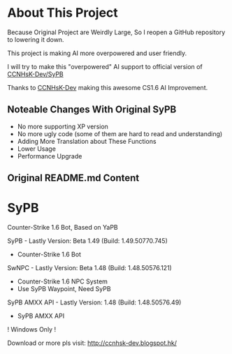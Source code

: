 # About This Project
Because Original Project are Weirdly Large, So I reopen a GitHub repository to lowering it down.

This project is making AI more overpowered and user friendly.

I will try to make this "overpowered" AI support to official version of [CCNHsK-Dev/SyPB](https://github.com/CCNHsK-Dev/SyPB)


Thanks to [CCNHsK-Dev](http://ccnhsk-dev.blogspot.hk/) making this awesome CS1.6 AI Improvement.

## Noteable Changes With Original SyPB
 - No more supporting XP version
 - No more ugly code (some of them are hard to read and understanding)
 - Adding More Translation about These Functions
 - Lower Usage
 - Performance Upgrade

## Original README.md Content

# SyPB
Counter-Strike 1.6 Bot, Based on YaPB

SyPB - Lastly Version: Beta 1.49 (Build: 1.49.50770.745)
 - Counter-Strike 1.6 Bot

SwNPC - Lastly Version: Beta 1.48 (Build: 1.48.50576.121)
 - Counter-Strike 1.6 NPC System
 - Use SyPB Waypoint, Need SyPB 

SyPB AMXX API - Lastly Version: 1.48 (Build: 1.48.50576.49)
 - SyPB AMXX API

! Windows Only !

Download or more pls visit: http://ccnhsk-dev.blogspot.hk/
